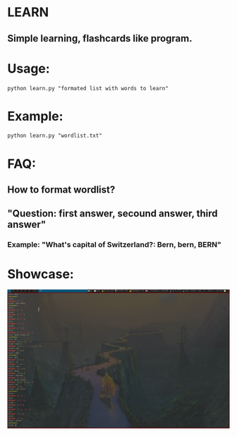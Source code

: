 # LEARN
## Simple learning, flashcards like program.

# Usage:
	python learn.py "formated list with words to learn"
# Example:
	python learn.py "wordlist.txt"

# FAQ:
## How to format wordlist?
## "Question: first answer, secound answer, third answer"
### Example: "What's capital of Switzerland?: Bern, bern, BERN"

# Showcase:
![showcase](README/showcase.png)
